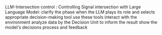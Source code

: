 LLM-Intersection control :  Controlling Signal intersection with Large Language Model: 
clarify the phase when the LLM plays its role and selects appropriate decision-making tool
use these tools interact with the  environment
analyze data by the Decision Unit to inform the result
show the model's decisions process and feedback
